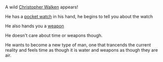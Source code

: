 A wild [Christopher Walken](http://www.hulu.com/watch/536145) appears!

He has a [pocket watch](https://www.youtube.com/watch?v=YFtHjV4c4uw) in his hand, he begins to tell you about the watch

He also hands you a [weapon](https://www.youtube.com/watch?v=wCDIYvFmgW8)

He doesn't care about time or weapons though. 

He wants to become a new type of man, one that trancends the current reality and feels time as though it is water and weapons as though they are air. 

